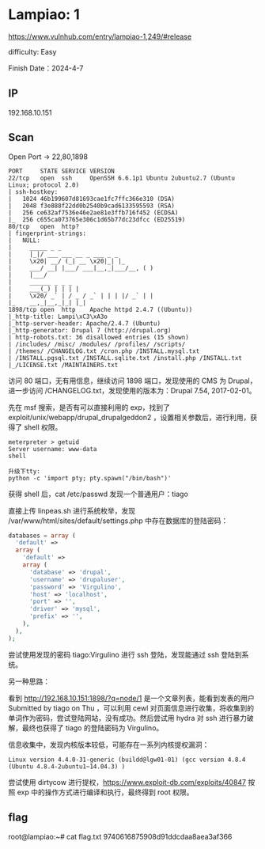 # Lampiao: 1

https://www.vulnhub.com/entry/lampiao-1,249/#release

difficulty: Easy

Finish Date：2024-4-7

## IP

192.168.10.151

## Scan

Open Port -> 22,80,1898

```
PORT     STATE SERVICE VERSION
22/tcp   open  ssh     OpenSSH 6.6.1p1 Ubuntu 2ubuntu2.7 (Ubuntu Linux; protocol 2.0)
| ssh-hostkey:
|   1024 46b199607d81693cae1fc7ffc366e310 (DSA)
|   2048 f3e888f22dd0b2540b9cad6133595593 (RSA)
|   256 ce632af7536e46e2ae81e3ffb716f452 (ECDSA)
|_  256 c655ca073765e306c1d65b77dc23dfcc (ED25519)
80/tcp   open  http?
| fingerprint-strings:
|   NULL:
|     _____ _ _
|     |_|/ ___ ___ __ _ ___ _ _
|     \x20| __/ (_| __ \x20|_| |_
|     ___/ __| |___/ ___|__,_|___/__, ( )
|     |___/
|     ______ _ _ _
|     ___(_) | | | |
|     \x20/ _` | / _ / _` | | | |/ _` | |
|_    __,_|__,_|_| |_|
1898/tcp open  http    Apache httpd 2.4.7 ((Ubuntu))
|_http-title: Lampi\xC3\xA3o
|_http-server-header: Apache/2.4.7 (Ubuntu)
|_http-generator: Drupal 7 (http://drupal.org)
| http-robots.txt: 36 disallowed entries (15 shown)
| /includes/ /misc/ /modules/ /profiles/ /scripts/
| /themes/ /CHANGELOG.txt /cron.php /INSTALL.mysql.txt
| /INSTALL.pgsql.txt /INSTALL.sqlite.txt /install.php /INSTALL.txt
|_/LICENSE.txt /MAINTAINERS.txt
```

访问 80 端口，无有用信息，继续访问 1898 端口，发现使用的 CMS 为 Drupal，进一步访问 /CHANGELOG.txt，发现使用的版本为：Drupal 7.54, 2017-02-01。

先在 msf 搜索，是否有可以直接利用的 exp，找到了 exploit/unix/webapp/drupal_drupalgeddon2 ，设置相关参数后，进行利用，获得了 shell 权限。

```
meterpreter > getuid
Server username: www-data
shell

升级下tty:
python -c 'import pty; pty.spawn("/bin/bash")'
```

获得 shell 后，cat /etc/passwd 发现一个普通用户：tiago

直接上传 linpeas.sh 进行系统枚举，发现 /var/www/html/sites/default/settings.php 中存在数据库的登陆密码：

```php
databases = array (
  'default' =>
  array (
    'default' =>
    array (
      'database' => 'drupal',
      'username' => 'drupaluser',
      'password' => 'Virgulino',
      'host' => 'localhost',
      'port' => '',
      'driver' => 'mysql',
      'prefix' => '',
    ),
  ),
);
```

尝试使用发现的密码 tiago:Virgulino 进行 ssh 登陆，发现能通过 ssh 登陆到系统。

另一种思路：

看到 http://192.168.10.151:1898/?q=node/1 是一个文章列表，能看到发表的用户 Submitted by tiago on Thu ，可以利用 cewl 对页面信息进行收集，将收集到的单词作为密码，尝试登陆网站，没有成功。然后尝试用 hydra 对 ssh 进行暴力破解，最终也获得了 tiago 的登陆密码为 Virgulino。

信息收集中，发现内核版本较低，可能存在一系列内核提权漏洞：

```
Linux version 4.4.0-31-generic (buildd@lgw01-01) (gcc version 4.8.4 (Ubuntu 4.8.4-2ubuntu1~14.04.3) )
```

尝试使用 dirtycow 进行提权，https://www.exploit-db.com/exploits/40847 按照 exp 中的操作方式进行编译和执行，最终得到 root 权限。

## flag

root@lampiao:~# cat flag.txt
9740616875908d91ddcdaa8aea3af366
